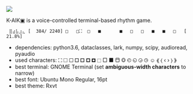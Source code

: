 ![](logo.png)

K-AIK▣  is a voice-controlled terminal-based rhythm game.

```
 ⣿⣴⣧⣰⣄ [  384/ 2240] □   □⛶  □   ■       ■   □   □   ■   ■   □   [ 21.8%] 
```

- dependencies: python3.6, dataclasses, lark, numpy, scipy, audioread, pyaudio
- used characters: ⛶ 🞎 🞏 🞐 🞑 🞒 🞓 ⬚ □ ■ ⬒ ◎ ◴ ◵ ◶ ◷ ☺ ⟪ ⟨ ‹ › ⟩ ⟫
- best terminal: GNOME Terminal (set __ambiguous-width characters__ to narrow)
- best font: Ubuntu Mono Regular, 16pt
- best theme: Rxvt


